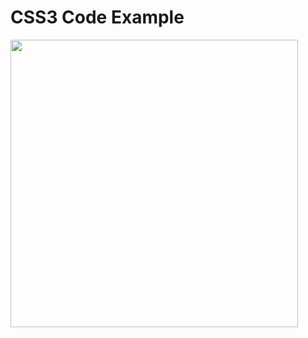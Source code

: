 # CSS3 Code Example

<img src="https://logodownload.org/wp-content/uploads/2017/04/css-3-logo.png" height="460px" />

